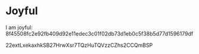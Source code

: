 # Joyful

I am joyful: 8f45508fc2e92fb409d92e11edec3c01f02db73d1eb0c5f38b5d77d1596179df


22extLxekaxhkSB27HrwXsr7TQzHuTQVzzCZhs2CCQmBSP